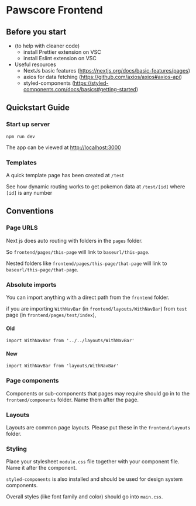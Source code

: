 # Pawscore Frontend

## Before you start

-   (to help with cleaner code)
    -   install Prettier extension on VSC
    -   install Eslint extension on VSC
-   Useful resources
    -   NextJs basic features (<https://nextjs.org/docs/basic-features/pages>)
    -   axios for data fetching (<https://github.com/axios/axios#axios-api>)
    -   styled-components (<https://styled-components.com/docs/basics#getting-started>)

## Quickstart Guide

### Start up server

    npm run dev

The app can be viewed at <http://localhost:3000>

### Templates

A quick template page has been created at `/test`

See how dynamic routing works to get pokemon data at `/test/[id]` where `[id]` is any number

## Conventions

### **Page URLS**

Next js does auto routing with folders in the `pages` folder.

So `frontend/pages/this-page` will link to `baseurl/this-page`.

Nested folders like `frontend/pages/this-page/that-page` will link to `baseurl/this-page/that-page`.

### **Absolute imports**

You can import anything with a direct path from the `frontend` folder.

if you are importing `WithNavBar` (in `frontend/layouts/WithNavBar`) from `test` page (in `frontend/pages/test/index`),

#### Old

    import WithNavBar from '../../layouts/WithNavBar'

#### New

    import WithNavBar from 'layouts/WithNavBar'

### **Page components**

Components or sub-components that pages may require should go in to the `frontend/components` folder. Name them after the page.

### **Layouts**

Layouts are common page layouts. Please put these in the `frontend/layouts` folder.

### **Styling**

Place your stylesheet `module.css` file together with your component file. Name it after the component.

`styled-components` is also installed and should be used for design system components.

Overall styles (like font family and color) should go into `main.css`.
